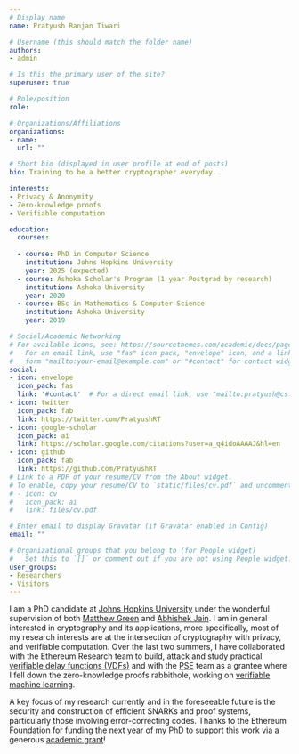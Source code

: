 ```yaml
---
# Display name
name: Pratyush Ranjan Tiwari

# Username (this should match the folder name)
authors:
- admin

# Is this the primary user of the site?
superuser: true

# Role/position
role: 

# Organizations/Affiliations
organizations:
- name: 
  url: ""

# Short bio (displayed in user profile at end of posts)
bio: Training to be a better cryptographer everyday.

interests:
- Privacy & Anonymity
- Zero-knowledge proofs 
- Verifiable computation

education:
  courses:
  
  - course: PhD in Computer Science
    institution: Johns Hopkins University
    year: 2025 (expected)
  - course: Ashoka Scholar's Program (1 year Postgrad by research)
    institution: Ashoka University
    year: 2020
  - course: BSc in Mathematics & Computer Science
    institution: Ashoka University
    year: 2019

# Social/Academic Networking
# For available icons, see: https://sourcethemes.com/academic/docs/page-builder/#icons
#   For an email link, use "fas" icon pack, "envelope" icon, and a link in the
#   form "mailto:your-email@example.com" or "#contact" for contact widget.
social:
- icon: envelope
  icon_pack: fas
  link: '#contact'  # For a direct email link, use "mailto:pratyush@cs.jhu.edu".
- icon: twitter
  icon_pack: fab
  link: https://twitter.com/PratyushRT
- icon: google-scholar
  icon_pack: ai
  link: https://scholar.google.com/citations?user=a_q4idoAAAAJ&hl=en
- icon: github
  icon_pack: fab
  link: https://github.com/PratyushRT
# Link to a PDF of your resume/CV from the About widget.
# To enable, copy your resume/CV to `static/files/cv.pdf` and uncomment the lines below.
# - icon: cv
#   icon_pack: ai
#   link: files/cv.pdf

# Enter email to display Gravatar (if Gravatar enabled in Config)
email: ""

# Organizational groups that you belong to (for People widget)
#   Set this to `[]` or comment out if you are not using People widget.
user_groups:
- Researchers
- Visitors
---
```


I am a PhD candidate at [Johns Hopkins University](https://www.jhu.edu/) under the wonderful supervision of both [Matthew Green](https://isi.jhu.edu/~mgreen/) and [Abhishek Jain](https://www.cs.jhu.edu/~abhishek/). I am in general interested in cryptography and its applications, more specifically, most of my research interests are at the intersection of cryptography with privacy, and verifiable computation. Over the last two summers, I have collaborated with the Ethereum Research team to build, attack and study practical [verifiable delay functions (VDFs)](https://vdfresearch.org/) and with the [PSE](https://appliedzkp.org/) team as a grantee where I fell down the zero-knowledge proofs rabbithole, working on [verifiable machine learning](https://bit.ly/ZKforML). 

A key focus of my research currently and in the foreseeable future is the security and construction of efficient SNARKs and proof systems, particularly those involving error-correcting codes. Thanks to the Ethereum Foundation for funding the next year of my PhD to support this work via a generous [academic grant](https://blog.ethereum.org/2023/06/28/academic-grants-round-23)!
